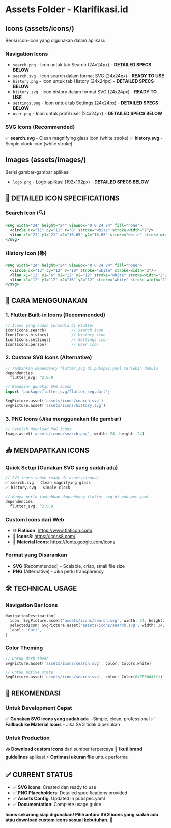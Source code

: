 # Assets Folder - Klarifikasi.id

## Icons (assets/icons/)

Berisi icon-icon yang digunakan dalam aplikasi:

### Navigation Icons
- `search.png` - Icon untuk tab Search (24x24px) - **DETAILED SPECS BELOW**
- `search.svg` - Icon search dalam format SVG (24x24px) - **READY TO USE**
- `history.png` - Icon untuk tab History (24x24px) - **DETAILED SPECS BELOW**
- `history.svg` - Icon history dalam format SVG (24x24px) - **READY TO USE**
- `settings.png` - Icon untuk tab Settings (24x24px) - **DETAILED SPECS BELOW**
- `user.png` - Icon untuk profil user (24x24px) - **DETAILED SPECS BELOW**

### SVG Icons (Recommended)
✅ **search.svg** - Clean magnifying glass icon (white stroke)
✅ **history.svg** - Simple clock icon (white stroke)

## Images (assets/images/)

Berisi gambar-gambar aplikasi:

- `logo.png` - Logo aplikasi (192x192px) - **DETAILED SPECS BELOW**

## 🎨 **DETAILED ICON SPECIFICATIONS**

### **Search Icon (🔍)**
```svg
<svg width="24" height="24" viewBox="0 0 24 24" fill="none">
  <circle cx="11" cy="11" r="8" stroke="white" stroke-width="2"/>
  <line x1="21" y1="21" x2="16.65" y2="16.65" stroke="white" stroke-width="2"/>
</svg>
```

### **History Icon (📚)**
```svg
<svg width="24" height="24" viewBox="0 0 24 24" fill="none">
  <circle cx="12" cy="12" r="10" stroke="white" stroke-width="2"/>
  <line x1="12" y1="6" x2="12" y2="12" stroke="white" stroke-width="2"/>
  <line x1="12" y1="12" x2="16" y2="12" stroke="white" stroke-width="2"/>
</svg>
```

## 🚀 **CARA MENGGUNAKAN**

### **1. Flutter Built-in Icons (Recommended)**
```dart
// Icons yang sudah tersedia di Flutter
Icon(Icons.search)           // Search icon
Icon(Icons.history)          // History icon
Icon(Icons.settings)         // Settings icon
Icon(Icons.person)           // User icon
```

### **2. Custom SVG Icons (Alternative)**
```dart
// Tambahkan dependency flutter_svg di pubspec.yaml terlebih dahulu
dependencies:
  flutter_svg: ^2.0.9

// Kemudian gunakan SVG icons
import 'package:flutter_svg/flutter_svg.dart';

SvgPicture.asset('assets/icons/search.svg')
SvgPicture.asset('assets/icons/history.svg')
```

### **3. PNG Icons (Jika menggunakan file gambar)**
```dart
// Setelah download PNG icons
Image.asset('assets/icons/search.png', width: 24, height: 24)
```

## 📥 **MENDAPATKAN ICONS**

### **Quick Setup (Gunakan SVG yang sudah ada)**
```dart
// SVG icons sudah ready di assets/icons/
✅ search.svg - Clean magnifying glass
✅ history.svg - Simple clock

// Hanya perlu tambahkan dependency flutter_svg di pubspec.yaml
dependencies:
  flutter_svg: ^2.0.9
```

### **Custom Icons dari Web**
- 🌐 **Flaticon**: https://www.flaticon.com/
- 🎨 **Icons8**: https://icons8.com/
- 📱 **Material Icons**: https://fonts.google.com/icons

### **Format yang Disarankan**
- **SVG** (Recommended) - Scalable, crisp, small file size
- **PNG** (Alternative) - Jika perlu transparency

## 🛠️ **TECHNICAL USAGE**

### **Navigation Bar Icons**
```dart
NavigationDestination(
  icon: SvgPicture.asset('assets/icons/search.svg', width: 24, height: 24),
  selectedIcon: SvgPicture.asset('assets/icons/search.svg', width: 24, height: 24, color: Colors.white),
  label: 'Cari',
)
```

### **Color Theming**
```dart
// Untuk dark theme
SvgPicture.asset('assets/icons/search.svg', color: Colors.white)

// Untuk active state
SvgPicture.asset('assets/icons/search.svg', color: Color(0xFF00d4ff))
```

## 🎯 **REKOMENDASI**

### **Untuk Development Cepat**
✅ **Gunakan SVG icons yang sudah ada** - Simple, clean, professional
✅ **Fallback ke Material Icons** - Jika SVG tidak diperlukan

### **Untuk Production**
📥 **Download custom icons** dari sumber terpercaya
🎨 **Ikuti brand guidelines** aplikasi
⚡ **Optimasi ukuran file** untuk performa

## ✅ **CURRENT STATUS**

- ✅ **SVG Icons**: Created dan ready to use
- ✅ **PNG Placeholders**: Detailed specifications provided
- ✅ **Assets Config**: Updated in pubspec.yaml
- ✅ **Documentation**: Complete usage guide

**Icons sekarang siap digunakan! Pilih antara SVG icons yang sudah ada atau download custom icons sesuai kebutuhan.** 🎉

